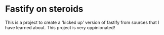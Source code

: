 # Fastify on steroids
This is a project to create a 'kicked up' version of fastify from sources that I have learned about. This project is very oppinionated!
